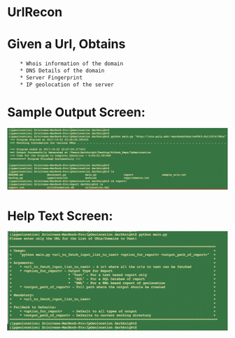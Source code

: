 # UrlRecon
# Given a Url, Obtains
        * Whois information of the domain
        * DNS Details of the domain
        * Server Fingerprint 
        * IP geolocation of the server

# Sample Output Screen:

![Alt text](/sample_output.png?raw=true "SampleOutput")

# Help Text Screen:

![Alt text](/help_screen.png?raw=true "HelpScreen")
